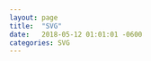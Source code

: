 ```yaml
---
layout: page
title:  "SVG"
date:   2018-05-12 01:01:01 -0600
categories: SVG
---
```

<style>
  .monster {
    width: 85.8px;
    height: 94px;
    background: url('/assets/img/bluemansprite.png') left center;
    animation: play 0.8s steps(10) infinite;
  }
  @keyframes play {
   100% { background-position: -429px; }
}
</style>

<div class="monster">
</div>
